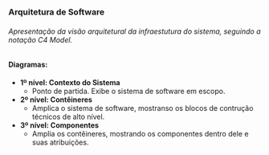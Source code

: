 ### Arquitetura de Software 
###### Apresentação da visão arquitetural da infraestutura do sistema, seguindo a notação C4 Model.

#### Diagramas:
  - **1º nível: Contexto do Sistema**
       - Ponto de partida. Exibe o sistema de software em escopo.
  - **2º nível: Contêineres**
       - Amplica o sistema de software, mostranso os blocos de contrução técnicos de alto nível.
  - **3º nível: Componentes**
       - Amplia os contêineres, mostrando os componentes dentro dele e suas atribuições.
